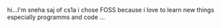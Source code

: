 hi...I'm sneha saj of cs1a
i chose FOSS because i love to learn new things
especially programms and code ...
